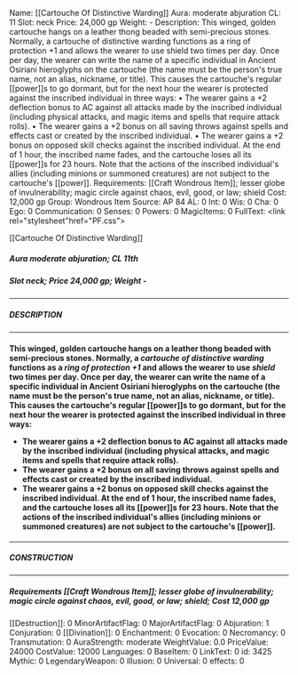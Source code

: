 Name: [[Cartouche Of Distinctive Warding]]
Aura: moderate abjuration
CL: 11
Slot: neck
Price: 24,000 gp
Weight: -
Description: This winged, golden cartouche hangs on a leather thong beaded with semi-precious stones. Normally, a cartouche of distinctive warding functions as a ring of protection +1 and allows the wearer to use shield two times per day. Once per day, the wearer can write the name of a specific individual in Ancient Osiriani hieroglyphs on the cartouche (the name must be the person's true name, not an alias, nickname, or title). This causes the cartouche's regular [[power]]s to go dormant, but for the next hour the wearer is protected against the inscribed individual in three ways: • The wearer gains a +2 deflection bonus to AC against all attacks made by the inscribed individual (including physical attacks, and magic items and spells that require attack rolls). • The wearer gains a +2 bonus on all saving throws against spells and effects cast or created by the inscribed individual. • The wearer gains a +2 bonus on opposed skill checks against the inscribed individual. At the end of 1 hour, the inscribed name fades, and the cartouche loses all its [[power]]s for 23 hours. Note that the actions of the inscribed individual's allies (including minions or summoned creatures) are not subject to the cartouche's [[power]].
Requirements: [[Craft Wondrous Item]]; lesser globe of invulnerability; magic circle against chaos, evil, good, or law; shield
Cost: 12,000 gp
Group: Wondrous Item
Source: AP 84
AL: 0
Int: 0
Wis: 0
Cha: 0
Ego: 0
Communication: 0
Senses: 0
Powers: 0
MagicItems: 0
FullText: <link rel="stylesheet"href="PF.css"><div class="heading"><p class="alignleft">[[Cartouche Of Distinctive Warding]]</p><div style="clear: both;"></div></div><div><h5><b>Aura </b>moderate abjuration; <b>CL </b>11th</h5><h5><b>Slot </b>neck; <b>Price </b>24,000 gp; <b>Weight </b>-</h5></div><hr/><div><h5><b>DESCRIPTION</b></h5></div><hr/><div><h4><p>This winged, golden cartouche hangs on a leather thong beaded with semi-precious stones. Normally, a <i>cartouche of distinctive warding</i> functions as a <i>ring of protection +1</i> and allows the wearer to use <i>shield</i> two times per day. Once per day, the wearer can write the name of a specific individual in Ancient Osiriani hieroglyphs on the cartouche (the name must be the person's true name, not an alias, nickname, or title). This causes the cartouche's regular [[power]]s to go dormant, but for the next hour the wearer is protected against the inscribed individual in three ways: <ul><li> The wearer gains a +2 deflection bonus to AC against all attacks made by the inscribed individual (including physical attacks, and magic items and spells that require attack rolls). <li> The wearer gains a +2 bonus on all saving throws against spells and effects cast or created by the inscribed individual. <li> The wearer gains a +2 bonus on opposed skill checks against the inscribed individual. At the end of 1 hour, the inscribed name fades, and the cartouche loses all its [[power]]s for 23 hours. Note that the actions of the inscribed individual's allies (including minions or summoned creatures) are not subject to the cartouche's [[power]].</ul></p></h4></div><hr/><div><h5><b>CONSTRUCTION</b></h5></div><hr/><div><h5><b>Requirements </b>[[Craft Wondrous Item]]; lesser globe of invulnerability; magic circle against chaos, <i>evil</i>, <i>good</i>, <i>or law; shield</i>; <b>Cost </b>12,000 gp</h5></div>
[[Destruction]]: 0
MinorArtifactFlag: 0
MajorArtifactFlag: 0
Abjuration: 1
Conjuration: 0
[[Divination]]: 0
Enchantment: 0
Evocation: 0
Necromancy: 0
Transmutation: 0
AuraStrength: moderate
WeightValue: 0.0
PriceValue: 24000
CostValue: 12000
Languages: 0
BaseItem: 0
LinkText: 0
id: 3425
Mythic: 0
LegendaryWeapon: 0
Illusion: 0
Universal: 0
effects: 0
